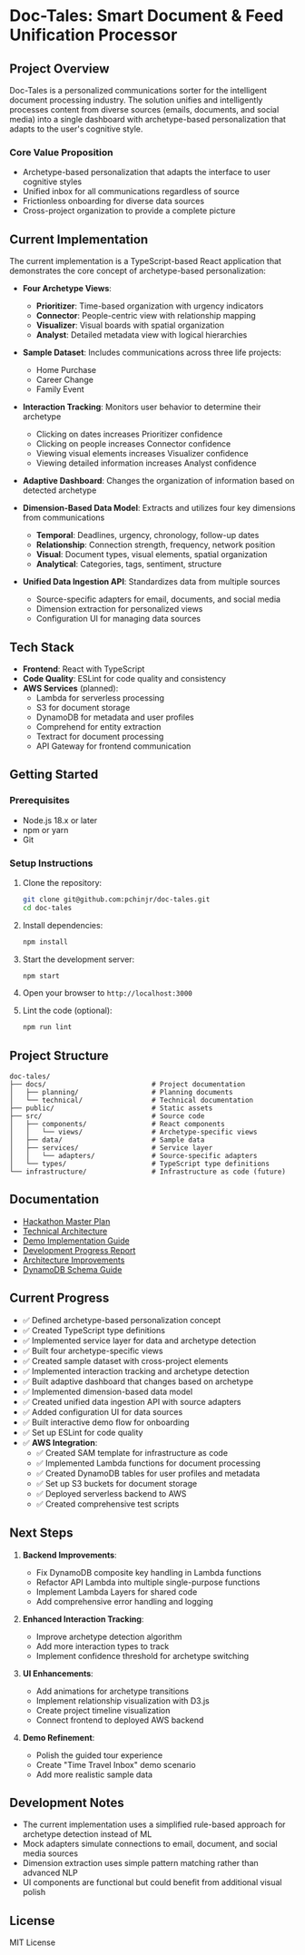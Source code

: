 # Doc-Tales: Smart Document & Feed Unification Processor

## Project Overview

Doc-Tales is a personalized communications sorter for the intelligent document processing industry. The solution unifies and intelligently processes content from diverse sources (emails, documents, and social media) into a single dashboard with archetype-based personalization that adapts to the user's cognitive style.

### Core Value Proposition

- Archetype-based personalization that adapts the interface to user cognitive styles
- Unified inbox for all communications regardless of source
- Frictionless onboarding for diverse data sources
- Cross-project organization to provide a complete picture

## Current Implementation

The current implementation is a TypeScript-based React application that demonstrates the core concept of archetype-based personalization:

- **Four Archetype Views**:
  - **Prioritizer**: Time-based organization with urgency indicators
  - **Connector**: People-centric view with relationship mapping
  - **Visualizer**: Visual boards with spatial organization
  - **Analyst**: Detailed metadata view with logical hierarchies

- **Sample Dataset**: Includes communications across three life projects:
  - Home Purchase
  - Career Change
  - Family Event

- **Interaction Tracking**: Monitors user behavior to determine their archetype
  - Clicking on dates increases Prioritizer confidence
  - Clicking on people increases Connector confidence
  - Viewing visual elements increases Visualizer confidence
  - Viewing detailed information increases Analyst confidence

- **Adaptive Dashboard**: Changes the organization of information based on detected archetype

- **Dimension-Based Data Model**: Extracts and utilizes four key dimensions from communications
  - **Temporal**: Deadlines, urgency, chronology, follow-up dates
  - **Relationship**: Connection strength, frequency, network position
  - **Visual**: Document types, visual elements, spatial organization
  - **Analytical**: Categories, tags, sentiment, structure

- **Unified Data Ingestion API**: Standardizes data from multiple sources
  - Source-specific adapters for email, documents, and social media
  - Dimension extraction for personalized views
  - Configuration UI for managing data sources

## Tech Stack

- **Frontend**: React with TypeScript
- **Code Quality**: ESLint for code quality and consistency
- **AWS Services** (planned):
  - Lambda for serverless processing
  - S3 for document storage
  - DynamoDB for metadata and user profiles
  - Comprehend for entity extraction
  - Textract for document processing
  - API Gateway for frontend communication

## Getting Started

### Prerequisites

- Node.js 18.x or later
- npm or yarn
- Git

### Setup Instructions

1. Clone the repository:
   ```bash
   git clone git@github.com:pchinjr/doc-tales.git
   cd doc-tales
   ```

2. Install dependencies:
   ```bash
   npm install
   ```

3. Start the development server:
   ```bash
   npm start
   ```

4. Open your browser to `http://localhost:3000`

5. Lint the code (optional):
   ```bash
   npm run lint
   ```

## Project Structure

```
doc-tales/
├── docs/                          # Project documentation
│   ├── planning/                  # Planning documents
│   └── technical/                 # Technical documentation
├── public/                        # Static assets
├── src/                           # Source code
│   ├── components/                # React components
│   │   └── views/                 # Archetype-specific views
│   ├── data/                      # Sample data
│   ├── services/                  # Service layer
│   │   └── adapters/              # Source-specific adapters
│   └── types/                     # TypeScript type definitions
└── infrastructure/                # Infrastructure as code (future)
```

## Documentation

- [Hackathon Master Plan](docs/planning/hackathon-master-plan.md)
- [Technical Architecture](docs/technical/technical-architecture.md)
- [Demo Implementation Guide](docs/technical/demo-implementation-guide.md)
- [Development Progress Report](docs/technical/development-progress.md)
- [Architecture Improvements](docs/technical/architecture-improvements.md)
- [DynamoDB Schema Guide](docs/technical/dynamodb-schema-guide.md)

## Current Progress

- ✅ Defined archetype-based personalization concept
- ✅ Created TypeScript type definitions
- ✅ Implemented service layer for data and archetype detection
- ✅ Built four archetype-specific views
- ✅ Created sample dataset with cross-project elements
- ✅ Implemented interaction tracking and archetype detection
- ✅ Built adaptive dashboard that changes based on archetype
- ✅ Implemented dimension-based data model
- ✅ Created unified data ingestion API with source adapters
- ✅ Added configuration UI for data sources
- ✅ Built interactive demo flow for onboarding
- ✅ Set up ESLint for code quality
- ✅ **AWS Integration**:
  - ✅ Created SAM template for infrastructure as code
  - ✅ Implemented Lambda functions for document processing
  - ✅ Created DynamoDB tables for user profiles and metadata
  - ✅ Set up S3 buckets for document storage
  - ✅ Deployed serverless backend to AWS
  - ✅ Created comprehensive test scripts

## Next Steps

1. **Backend Improvements**:
   - Fix DynamoDB composite key handling in Lambda functions
   - Refactor API Lambda into multiple single-purpose functions
   - Implement Lambda Layers for shared code
   - Add comprehensive error handling and logging

2. **Enhanced Interaction Tracking**:
   - Improve archetype detection algorithm
   - Add more interaction types to track
   - Implement confidence threshold for archetype switching

3. **UI Enhancements**:
   - Add animations for archetype transitions
   - Implement relationship visualization with D3.js
   - Create project timeline visualization
   - Connect frontend to deployed AWS backend

4. **Demo Refinement**:
   - Polish the guided tour experience
   - Create "Time Travel Inbox" demo scenario
   - Add more realistic sample data

## Development Notes

- The current implementation uses a simplified rule-based approach for archetype detection instead of ML
- Mock adapters simulate connections to email, document, and social media sources
- Dimension extraction uses simple pattern matching rather than advanced NLP
- UI components are functional but could benefit from additional visual polish

## License

MIT License
